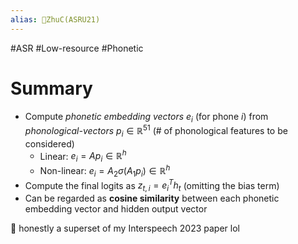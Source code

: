 ```yaml
---
alias: 🔬ZhuC(ASRU21)
---
```

#ASR #Low-resource #Phonetic

# Summary
- Compute _phonetic embedding vectors_ $e_i$ (for phone $i$) from _phonological-vectors_ $p_i\in \mathbb{R}^{51}$ (# of phonological features to be considered)
	- Linear: $e_i = Ap_i \in \mathbb{R}^h$
	- Non-linear: $e_i = A_2 \sigma (A_1 p_i) \in \mathbb{R}^h$
- Compute the final logits as $z_{t,i} = e_i^T h_t$ (omitting the bias term)
- Can be regarded as **cosine similarity** between each phonetic embedding vector and hidden output vector

💬 honestly a superset of my Interspeech 2023 paper lol
